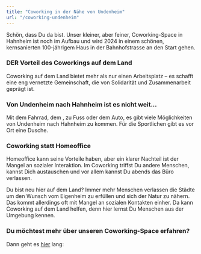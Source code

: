 ```yaml
---
title: "Coworking in der Nähe von Undenheim"
url: "/coworking-undenheim"
---
```


Schön, dass Du da bist.
Unser kleiner, aber feiner, Coworking-Space in Hahnheim ist noch im Aufbau und wird 2024 in einem schönen, kernsanierten 100-jährigem Haus
in der Bahnhofstrasse an den Start gehen.

### DER Vorteil des Coworkings auf dem Land

Coworking auf dem Land bietet mehr als nur einen Arbeitsplatz – es schafft eine eng vernetzte Gemeinschaft, die von Solidarität und Zusammenarbeit geprägt ist.

### Von Undenheim nach Hahnheim ist es nicht weit...
Mit dem Fahrrad, dem , zu Fuss oder dem Auto, es gibt viele Möglichkeiten von Undenheim nach Hahnheim zu kommen.
Für die Sportlichen gibt es vor Ort eine Dusche.

### Coworking statt Homeoffice

Homeoffice kann seine Vorteile haben, aber ein klarer Nachteil ist der Mangel an sozialer Interaktion.
Im Coworking triffst Du andere Menschen, kannst Dich austauschen und vor allem kannst Du abends das Büro verlassen.

Du bist neu hier auf dem Land? Immer mehr Menschen verlassen die Städte um den Wunsch vom Eigenheim zu erfüllen und
sich der Natur zu nähern. Das kommt allerdings oft mit Mangel an sozialen Kontakten einher. Da kann Coworking auf dem Land
helfen, denn hier lernst Du Menschen aus der Umgebung kennen.

### Du möchtest mehr über unseren Coworking-Space erfahren?
Dann geht es [hier](/) lang: 